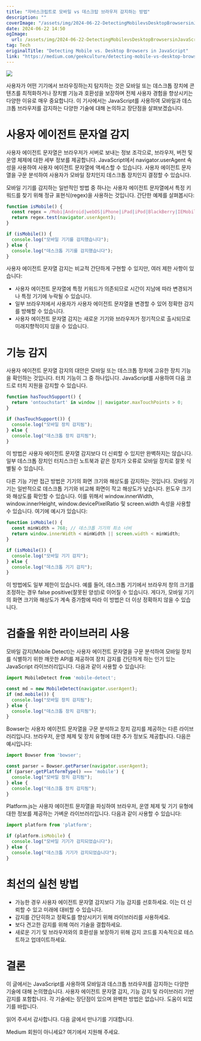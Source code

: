 ```yaml
---
title: "자바스크립트로 모바일 vs 데스크탑 브라우저 감지하는 방법"
description: ""
coverImage: "/assets/img/2024-06-22-DetectingMobilevsDesktopBrowsersinJavaScript_0.png"
date: 2024-06-22 14:50
ogImage: 
  url: /assets/img/2024-06-22-DetectingMobilevsDesktopBrowsersinJavaScript_0.png
tag: Tech
originalTitle: "Detecting Mobile vs. Desktop Browsers in JavaScript"
link: "https://medium.com/geekculture/detecting-mobile-vs-desktop-browsers-in-javascript-ad46e8d23ce5"
---
```



<img src="/assets/img/2024-06-22-DetectingMobilevsDesktopBrowsersinJavaScript_0.png" />

사용자가 어떤 기기에서 브라우징하는지 탐지하는 것은 모바일 또는 데스크톱 장치에 콘텐츠를 최적화하거나 장치별 기능과 호환성을 보장하며 전체 사용자 경험을 향상시키는 다양한 이유로 매우 중요합니다. 이 기사에서는 JavaScript를 사용하여 모바일과 데스크톱 브라우저를 감지하는 다양한 기술에 대해 논의하고 장단점을 살펴보겠습니다.

# 사용자 에이전트 문자열 감지

사용자 에이전트 문자열은 브라우저가 서버로 보내는 정보 조각으로, 브라우저, 버전 및 운영 체제에 대한 세부 정보를 제공합니다. JavaScript에서 navigator.userAgent 속성을 사용하여 사용자 에이전트 문자열에 액세스할 수 있습니다. 사용자 에이전트 문자열을 구문 분석하여 사용자가 모바일 장치인지 데스크톱 장치인지 결정할 수 있습니다.

<div class="content-ad"></div>

모바일 기기를 감지하는 일반적인 방법 중 하나는 사용자 에이전트 문자열에서 특정 키워드를 찾기 위해 정규 표현식(regex)을 사용하는 것입니다. 간단한 예제를 살펴봅시다:

```js
function isMobile() {
  const regex = /Mobi|Android|webOS|iPhone|iPad|iPod|BlackBerry|IEMobile|Opera Mini/i;
  return regex.test(navigator.userAgent);
}

if (isMobile()) {
  console.log("모바일 기기를 감지했습니다");
} else {
  console.log("데스크톱 기기를 감지했습니다");
}
```

사용자 에이전트 문자열 감지는 비교적 간단하게 구현할 수 있지만, 여러 제한 사항이 있습니다:

- 사용자 에이전트 문자열에 특정 키워드가 의존되므로 시간이 지남에 따라 변경되거나 특정 기기에 누락될 수 있습니다.
- 일부 브라우저에서 사용자가 사용자 에이전트 문자열을 변경할 수 있어 정확한 감지를 방해할 수 있습니다.
- 사용자 에이전트 문자열 감지는 새로운 기기와 브라우저가 정기적으로 출시되므로 미래지향적이지 않을 수 있습니다.

<div class="content-ad"></div>

# 기능 감지

사용자 에이전트 문자열 감지의 대안은 모바일 또는 데스크톱 장치에 고유한 장치 기능을 확인하는 것입니다. 터치 기능이 그 중 하나입니다. JavaScript를 사용하여 다음 코드로 터치 지원을 감지할 수 있습니다.

```js
function hasTouchSupport() {
  return 'ontouchstart' in window || navigator.maxTouchPoints > 0;
}

if (hasTouchSupport()) {
  console.log("모바일 장치 감지됨");
} else {
  console.log("데스크톱 장치 감지됨");
}
```

이 방법은 사용자 에이전트 문자열 감지보다 더 신뢰할 수 있지만 완벽하지는 않습니다. 일부 데스크톱 장치인 터치스크린 노트북과 같은 장치가 오류로 모바일 장치로 잘못 식별될 수 있습니다.

<div class="content-ad"></div>

다른 기능 기반 접근 방법은 기기의 화면 크기와 해상도를 감지하는 것입니다. 모바일 기기는 일반적으로 데스크톱 기기와 비교해 화면이 작고 해상도가 낮습니다. 윈도우 크기와 해상도를 확인할 수 있습니다. 이를 위해서 window.innerWidth, window.innerHeight, window.devicePixelRatio 및 screen.width 속성을 사용할 수 있습니다. 여기에 예시가 있습니다:

```js
function isMobile() {
  const minWidth = 768; // 데스크톱 기기의 최소 너비
  return window.innerWidth < minWidth || screen.width < minWidth;
}

if (isMobile()) {
  console.log("모바일 기기 감지");
} else {
  console.log("데스크톱 기기 감지");
}
```

이 방법에도 일부 제한이 있습니다. 예를 들어, 데스크톱 기기에서 브라우저 창의 크기를 조정하는 경우 false positive(잘못된 양성)로 이어질 수 있습니다. 게다가, 모바일 기기의 화면 크기와 해상도가 계속 증가함에 따라 이 방법은 더 이상 정확하지 않을 수 있습니다.

# 검출을 위한 라이브러리 사용

<div class="content-ad"></div>

모바일 감지(Mobile Detect)는 사용자 에이전트 문자열을 구문 분석하여 모바일 장치를 식별하기 위한 깨끗한 API를 제공하여 장치 감지를 간단하게 하는 인기 있는 JavaScript 라이브러리입니다. 다음과 같이 사용할 수 있습니다:

```js
import MobileDetect from 'mobile-detect';

const md = new MobileDetect(navigator.userAgent);
if (md.mobile()) {
  console.log("모바일 장치 감지됨");
} else {
  console.log("데스크톱 장치 감지됨");
}
```

Bowser는 사용자 에이전트 문자열을 구문 분석하고 장치 감지를 제공하는 다른 라이브러리입니다. 브라우저, 운영 체제 및 장치 유형에 대한 추가 정보도 제공합니다. 다음은 예시입니다:

```js
import Bowser from 'bowser';

const parser = Bowser.getParser(navigator.userAgent);
if (parser.getPlatformType() === 'mobile') {
  console.log("모바일 장치 감지됨");
} else {
  console.log("데스크톱 장치 감지됨");
}
```

<div class="content-ad"></div>

Platform.js는 사용자 에이전트 문자열을 파싱하여 브라우저, 운영 체제 및 기기 유형에 대한 정보를 제공하는 가벼운 라이브러리입니다. 다음과 같이 사용할 수 있습니다:

```js
import platform from 'platform';

if (platform.isMobile) {
  console.log("모바일 기기가 감지되었습니다");
} else {
  console.log("데스크톱 기기가 감지되었습니다");
}
```

# 최선의 실천 방법

- 가능한 경우 사용자 에이전트 문자열 감지보다 기능 감지를 선호하세요. 이는 더 신뢰할 수 있고 미래에 대비할 수 있습니다.
- 감지를 간단히하고 정확도를 향상시키기 위해 라이브러리를 사용하세요.
- 보다 견고한 감지를 위해 여러 기술을 결합하세요.
- 새로운 기기 및 브라우저와의 호환성을 보장하기 위해 감지 코드를 지속적으로 테스트하고 업데이트하세요.

<div class="content-ad"></div>

# 결론

이 글에서는 JavaScript를 사용하여 모바일과 데스크톱 브라우저를 감지하는 다양한 기술에 대해 논의했습니다. 사용자 에이전트 문자열 감지, 기능 감지 및 라이브러리 기반 감지를 포함합니다. 각 기술에는 장단점이 있으며 완벽한 방법은 없습니다. 도움이 되었기를 바랍니다.

읽어 주셔서 감사합니다. 다음 글에서 만나기를 기대합니다.

Medium 회원이 아니세요? 여기에서 지원해 주세요.